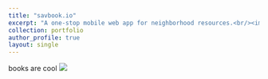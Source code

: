 ```yaml
---
title: "savbook.io"
excerpt: "A one-stop mobile web app for neighborhood resources.<br/><img src='https://academicpages.github.io/images/500x300.png'>"
collection: portfolio
author_profile: true
layout: single
---
```


books are cool
![](https://cvlassets.s3.amazonaws.com/savbook.png)
